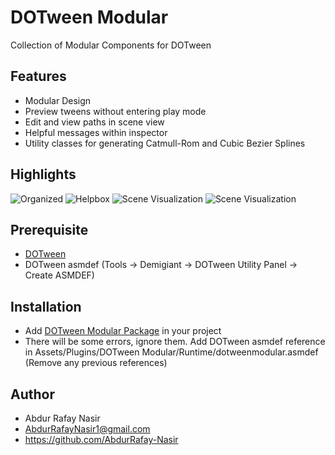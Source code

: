 # DOTween Modular 
Collection of Modular Components for DOTween

## Features
- Modular Design
- Preview tweens without entering play mode
- Edit and view paths in scene view
- Helpful messages within inspector
- Utility classes for generating Catmull-Rom and Cubic Bezier Splines

## Highlights
![Organized](https://github.com/AbdurRafay-Nasir/DOTween-Modular-Development/assets/145528502/0ff529a1-73a8-4755-bddc-a451ce33c5ba)
![Helpbox](https://github.com/AbdurRafay-Nasir/DOTween-Modular/assets/145528502/68785a29-a311-4214-83d4-b66692213134)
![Scene Visualization](https://github.com/AbdurRafay-Nasir/DOTween-Modular-Development/assets/145528502/2a99a4fb-54b6-4d61-a58e-23b9ea3b16e5)
![Scene Visualization](https://github.com/AbdurRafay-Nasir/DOTween-Modular-Development/assets/145528502/53f9e69a-7ac2-4d3f-b70f-762fd92e8c90)

## Prerequisite
- [DOTween](https://assetstore.unity.com/packages/tools/animation/dotween-hotween-v2-27676)
- DOTween asmdef (Tools -> Demigiant -> DOTween Utility Panel -> Create ASMDEF)

## Installation
- Add [DOTween Modular Package](https://github.com/AbdurRafay-Nasir/DOTween-Modular/blob/main/dotweenmodular.unitypackage) in your project
- There will be some errors, ignore them. Add DOTween asmdef reference in Assets/Plugins/DOTween Modular/Runtime/dotweenmodular.asmdef (Remove any previous references)

## Author
- Abdur Rafay Nasir
- AbdurRafayNasir1@gmail.com
- https://github.com/AbdurRafay-Nasir
